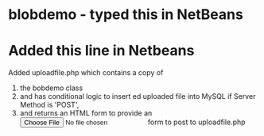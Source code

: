 # blobdemo - typed this in NetBeans
# Added this line in Netbeans

Added uploadfile.php which contains a copy of 
1. the bobdemo class
2. and has conditional logic to insert ed uploaded file into MySQL if Server Method is 'POST',
3. and returns an HTML form to provide an <input type="file"/> form to post to uploadfile.php
